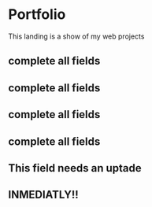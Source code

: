 # Portfolio
This landing is a show of my web projects
## complete all fields
## complete all fields
## complete all fields
## complete all fields
## This field needs an uptade
## INMEDIATLY!!
